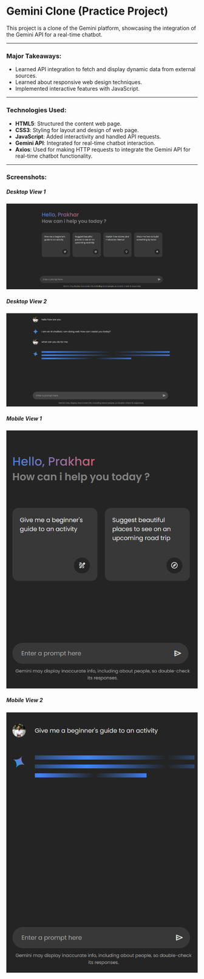<h1>Gemini Clone (Practice Project)</h1>
<p>This project is a clone of the Gemini platform, showcasing the integration of the Gemini API for a real-time chatbot.</p>

---

<h3>Major Takeaways:</h3>

- Learned API integration to fetch and display dynamic data from external sources.
- Learned about responsive web design techniques.
- Implemented interactive features with JavaScript.

---

<h3>Technologies Used:</h3>

- **HTML5**: Structured the content web page.
- **CSS3**: Styling for layout and design of web page.
- **JavaScript**: Added interactivity and handled API requests.
- **Gemini API**: Integrated for real-time chatbot interaction.
- **Axios**: Used for making HTTP requests to integrate the Gemini API for real-time chatbot functionality.

---

<h3>Screenshots:</h3>

<div>
    <h5>Desktop View 1</h5>
    <img src="https://github.com/PrakharAgarwal135/GeminiClone/blob/main/images/readme%20ss/desk1.png" alt="Desktop View 1">
</div>
<div>
    <h5>Desktop View 2</h5>
    <img src="https://github.com/PrakharAgarwal135/GeminiClone/blob/main/images/readme%20ss/desk3.png" alt="Desktop View 2">
</div>

<div>
    <h5>Mobile View 1</h5>
    <img src="https://github.com/PrakharAgarwal135/GeminiClone/blob/main/images/readme%20ss/mob1.png" alt="Mobile View 1">
</div>
<div>
    <h5>Mobile View 2</h5>
    <img src="https://github.com/PrakharAgarwal135/GeminiClone/blob/main/images/readme%20ss/mob2.png" alt="Mobile View 2">
</div>
